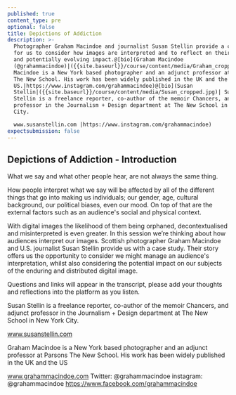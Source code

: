 ```yaml
---
published: true
content_type: pre
optional: false
title: Depictions of Addiction
description: >-
  Photographer Graham Macindoe and journalist Susan Stellin provide a case-study
  for us to consider how images are interpreted and to reflect on their enduring
  and potentially evolving impact.@[bio](Graham Macindoe
  (@grahammacindoe)|({{site.baseurl}}/course/content/media/Graham_cropped.jpg)|Graham
  Macindoe is a New York based photographer and an adjunct professor at Parsons
  The New School. His work has been widely published in the UK and the
  US.|https://www.instagram.com/grahammacindoe)@[bio](Susan
  Stellin|({{site.baseurl}}/course/content/media/Susan_cropped.jpg)| Susan
  Stellin is a freelance reporter, co-author of the memoir Chancers, and adjunct
  professor in the Journalism + Design department at The New School in New York
  City.

  www.susanstellin.com |https://www.instagram.com/grahammacindoe)
expectsubmission: false
---
```

## Depictions of Addiction - Introduction

What we say and what other people hear, are not always the same thing. 

How people interpret what we say will be affected by all of the different things that go into making us individuals; our gender, age, cultural background, our political biases, even our mood. On top of that are the external factors such as an audience's social and physical context. 

With digital images the likelihood of them being orphaned, decontextualised and misinterpreted is even greater. In this session we’re thinking about how audiences interpret our images. Scottish photographer Graham Macindoe and U.S. journalist Susan Stellin provide us with a case study. Their story offers us the opportunity to consider we might manage an audience's interpretation, whilst also considering the potential impact on our subjects of the enduring and distributed digital image.

Questions and links will appear in the transcript, please add your thoughts and reflections into the platform as you listen.


Susan Stellin is a freelance reporter, co-author of the memoir Chancers, and adjunct professor in the Journalism + Design department at The New School in New York City.

www.susanstellin.com

Graham Macindoe is a New York based photographer and an adjunct professor at Parsons The New School. His work has been widely published in the UK and the US


www.grahammacindoe.com
Twitter: @grahammacindoe
instagram: @grahammacindoe
https://www.facebook.com/grahammacindoe


